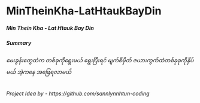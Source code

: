 # MinTheinKha-LatHtaukBayDin

<h5>Min Thein Kha - Lat Htauk Bay Din</h5>
<h5>Summary</h5>

<h6>
မေးခွန်းတွေထဲက တစ်ခုကိုရွေးမယ် ရွေးပြီးရင် မျက်စိမှိတ် ဇယားကွက်ထဲတစ်ခုခုကိုနှိပ်မယ် အဲ့ကနေ အဖြေရလာမယ်</h6>

<h6>Project Idea by -  https://github.com/sannlynnhtun-coding</h6>
